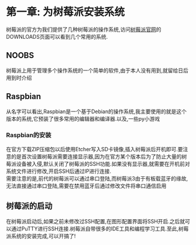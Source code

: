 # 第一章: 为树莓派安装系统

树莓派的官方为我们提供了几种树莓派的操作系统,访问[树莓派官网](https://www.raspberrypi.org/)的DOWNLOADS页面可以看到几个常用的系统.

## NOOBS
树莓派上用于管理多个操作系统的一个简单的软件,由于本人没有用到,就留给日后用到时介绍

## Raspbian
从名字可以看出,Raspbian是一个基于Debian的操作系统,我主要使用的就是这个版本的系统,它预装了很多常用的编辑器和编译器.以及,一些py小游戏

### Raspbian的安装
在官方下载ZIP压缩包以后使用Etcher写入SD卡镜像,插入树莓派后开机即可.要注意的是首次设置树莓派需要连接显示器,因为在官方某个版本后为了防止大量的树莓派设备被入侵,默认关闭了树莓派的SSH功能.如果没有显示器,就需要在开机前对系统文件进行修改,开启SSH后通过IP进行连接.  
需要注意的是,前代的树莓派可以通过串口登陆,而树莓派3由于有板载蓝牙的缘故,无法直接通过串口登陆,需要在禁用蓝牙后通过修改文件将串口通信启用  

## 树莓派的启动
在树莓派启动后,如果之前未修改过SSH配置,在图形配置界面将SSH开启.之后就可以通过PuTTY进行SSH连接.树莓派自带很多的IDE工具和编程学习工具.至此,树莓派系统的安装完成,可以开搞了!